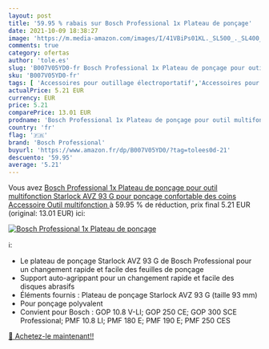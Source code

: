 ```yaml
---
layout: post
title: '59.95 % rabais sur Bosch Professional 1x Plateau de ponçage'
date: 2021-10-09 18:38:27
image: 'https://m.media-amazon.com/images/I/41VBiPs01KL._SL500_._SL400_.jpg'
comments: true
category: ofertas
author: 'tole.es'
slug: 'B007V05YD0-fr Bosch Professional 1x Plateau de ponçage pour outil...'
sku: 'B007V05YD0-fr'
tags: [ 'Accessoires pour outillage électroportatif','Accessoires pour ponceuses','Bricolage','Outillage à main et électroportatif','Plateaux de ponçage pour ponceuse','bosch professional', ]
actualPrice: 5.21 EUR
currency: EUR
price: 5.21
comparePrice: 13.01 EUR
prodname: 'Bosch Professional 1x Plateau de ponçage pour outil multifonction Starlock AVZ 93 G  pour ponçage confortable des coins  Accessoire Outil multifonction '
country: 'fr'
flag: '🇫🇷'
brand: 'Bosch Professional'
buyurl: 'https://www.amazon.fr/dp/B007V05YD0/?tag=tolees0d-21'
descuento: '59.95'
average: '5.21'
---
```


Vous avez [Bosch Professional 1x Plateau de ponçage pour outil multifonction Starlock AVZ 93 G  pour ponçage confortable des coins  Accessoire Outil multifonction ](https://www.amazon.fr/dp/B007V05YD0/?tag=tolees0d-21)  à  59.95 % de réduction, prix final  5.21 EUR (original: 13.01 EUR) ici:

[![Bosch Professional 1x Plateau de ponçage](https://m.media-amazon.com/images/I/41VBiPs01KL._SL500_._SL400_.jpg)](https://www.amazon.fr/dp/B007V05YD0/?tag=tolees0d-21)

ℹ️:

- Le plateau de ponçage Starlock AVZ 93 G de Bosch Professional pour un changement rapide et facile des feuilles de ponçage
- Support auto-agrippant pour un changement rapide et facile des disques abrasifs
- Éléments fournis : Plateau de ponçage Starlock AVZ 93 G (taille 93 mm)
- Pour ponçage polyvalent
- Convient pour Bosch : GOP 10.8 V-LI; GOP 250 CE; GOP 300 SCE Professional; PMF 10.8 LI; PMF 180 E; PMF 190 E; PMF 250 CES

[🛒 Achetez-le maintenant!!](https://www.amazon.fr/dp/B007V05YD0/?tag=tolees0d-21)
